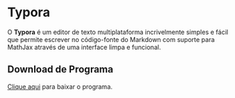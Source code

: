 # Typora

O **Typora** é um editor de texto multiplataforma incrivelmente simples e fácil que permite escrever no código-fonte do Markdown com suporte para MathJax através de uma interface limpa e funcional.



## Download de Programa

[Clique aqui](https://typora.io/) para baixar o programa. 